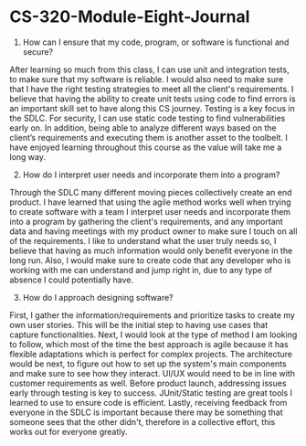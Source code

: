 # CS-320-Module-Eight-Journal

1. How can I ensure that my code, program, or software is functional and secure?

After learning so much from this class, I can use unit and integration tests, to make sure that my software is reliable. I would also need to make sure that I have the right testing strategies to meet all the client's requirements. 
I believe that having the ability to create unit tests using code to find errors is an important skill set to have along this CS journey. Testing is a key focus in the SDLC. For security, I can use static code testing to find vulnerabilities early on. In addition, being able to analyze different ways based on the client’s requirements and executing them is another asset to the toolbelt. I have enjoyed learning throughout this course as the value will take me a long way.


2. How do I interpret user needs and incorporate them into a program?

Through the SDLC many different moving pieces collectively create an end product. I have learned that using the agile method works well when trying to create software with a team I interpret user needs and incorporate them into a program by gathering the client's requirements, and any important data and having meetings with my product owner to make sure I touch on all of the requirements. I like to understand what the user truly needs so, I believe that having as much information would only benefit everyone in the long run. Also, I would make sure to create code that any developer who is working with me can understand and jump right in, due to any type of absence I could potentially have. 
   
3. How do I approach designing software?

First, I gather the information/requirements and prioritize tasks to create my own user stories. This will be the initial step to having use cases that capture functionalities. Next, I would look at the type of method I am looking to follow, which most of the time the best approach is agile because it has flexible adaptations which is perfect for complex projects. The architecture would be next, to figure out how to set up the system's main components and make sure to see how they interact. UI/UX would need to be in line with customer requirements as well. Before product launch, addressing issues early through testing is key to success. JUnit/Static testing are great tools I learned to use to ensure code is efficient. Lastly, receiving feedback from everyone in the SDLC is important because there may be something that someone sees that the other didn't, therefore in a collective effort, this works out for everyone greatly. 

